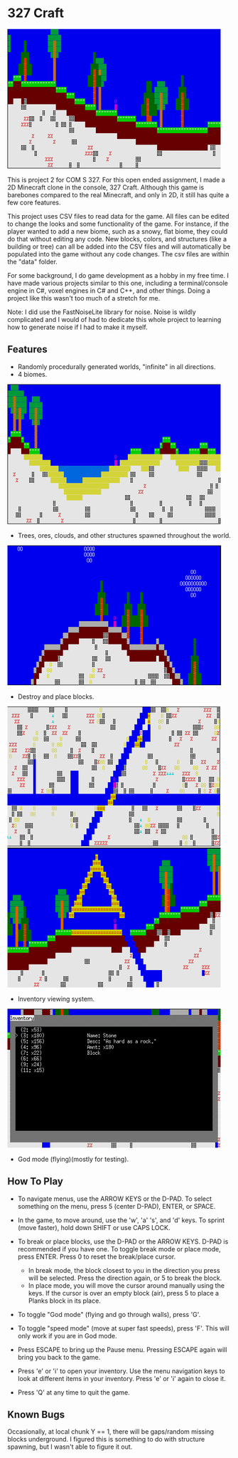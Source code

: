 # 327 Craft

![327 Craft Screenshot](images/327craft1.png)

This is project 2 for COM S 327. For this open ended assignment, I made a 2D Minecraft clone in the console, 327 Craft. Although this game is barebones compared to the real Minecraft, and only in 2D, it still has quite a few core features.

This project uses CSV files to read data for the game. All files can be edited to change the looks and some functionality of the game. For instance, if the player wanted to add a new biome, such as a snowy, flat biome, they could do that without editing any code. New blocks, colors, and structures (like a building or tree) can all be added into the CSV files and will automatically be populated into the game without any code changes. The csv files are within the "data" folder.

For some background, I do game development as a hobby in my free time. I have made various projects similar to this one, including a terminal/console engine in C#, voxel engines in C# and C++, and other things. Doing a project like this wasn't too much of a stretch for me.

Note: I did use the FastNoiseLite library for noise. Noise is wildly complicated and I would of had to dedicate this whole project to learning how to generate noise if I had to make it myself.

## Features

* Randomly procedurally generated worlds, "infinite" in all directions.
* 4 biomes.

![](images/327craft4.png)

* Trees, ores, clouds, and other structures spawned throughout the world.

![](images/327craft3.png)

* Destroy and place blocks.

![](images/327craft5.png)
![](images/327craft2.png)

* Inventory viewing system.

![](images/327craft6.png)

* God mode (flying)(mostly for testing).

## How To Play

* To navigate menus, use the ARROW KEYS or the D-PAD. To select something on the menu, press 5 (center D-PAD), ENTER, or SPACE.

* In the game, to move around, use the 'w', 'a' 's', and 'd' keys. To sprint (move faster), hold down SHIFT or use CAPS LOCK.

* To break or place blocks, use the D-PAD or the ARROW KEYS. D-PAD is recommended if you have one. To toggle break mode or place mode, press ENTER. Press 0 to reset the break/place cursor.
  - In break mode, the block closest to you in the direction you press will be selected. Press the direction again, or 5 to break the block.
  - In place mode, you will move the cursor around manually using the keys. If the cursor is over an empty block (air), press 5 to place a Planks block in its place.

* To toggle "God mode" (flying and go through walls), press 'G'.

* To toggle "speed mode" (move at super fast speeds), press 'F'. This will only work if you are in God mode.

* Press ESCAPE to bring up the Pause menu. Pressing ESCAPE again will bring you back to the game.

* Press 'e' or 'i' to open your inventory. Use the menu navigation keys to look at different items in your inventory. Press 'e' or 'i' again to close it.

* Press 'Q' at any time to quit the game.

## Known Bugs
Occasionally, at local chunk Y == 1, there will be gaps/random missing blocks underground. I figured this is something to do with structure spawning, but I wasn't able to figure it out.